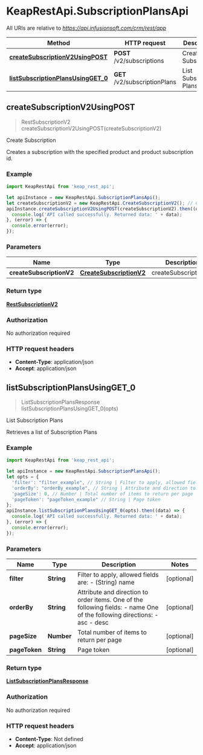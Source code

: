# KeapRestApi.SubscriptionPlansApi

All URIs are relative to *https://api.infusionsoft.com/crm/rest/app*

Method | HTTP request | Description
------------- | ------------- | -------------
[**createSubscriptionV2UsingPOST**](SubscriptionPlansApi.md#createSubscriptionV2UsingPOST) | **POST** /v2/subscriptions | Create Subscription
[**listSubscriptionPlansUsingGET_0**](SubscriptionPlansApi.md#listSubscriptionPlansUsingGET_0) | **GET** /v2/subscriptionPlans | List Subscription Plans



## createSubscriptionV2UsingPOST

> RestSubscriptionV2 createSubscriptionV2UsingPOST(createSubscriptionV2)

Create Subscription

Creates a subscription with the specified product and product subscription id.

### Example

```javascript
import KeapRestApi from 'keap_rest_api';

let apiInstance = new KeapRestApi.SubscriptionPlansApi();
let createSubscriptionV2 = new KeapRestApi.CreateSubscriptionV2(); // CreateSubscriptionV2 | createSubscriptionV2
apiInstance.createSubscriptionV2UsingPOST(createSubscriptionV2).then((data) => {
  console.log('API called successfully. Returned data: ' + data);
}, (error) => {
  console.error(error);
});

```

### Parameters


Name | Type | Description  | Notes
------------- | ------------- | ------------- | -------------
 **createSubscriptionV2** | [**CreateSubscriptionV2**](CreateSubscriptionV2.md)| createSubscriptionV2 | 

### Return type

[**RestSubscriptionV2**](RestSubscriptionV2.md)

### Authorization

No authorization required

### HTTP request headers

- **Content-Type**: application/json
- **Accept**: application/json


## listSubscriptionPlansUsingGET_0

> ListSubscriptionPlansResponse listSubscriptionPlansUsingGET_0(opts)

List Subscription Plans

Retrieves a list of Subscription Plans

### Example

```javascript
import KeapRestApi from 'keap_rest_api';

let apiInstance = new KeapRestApi.SubscriptionPlansApi();
let opts = {
  'filter': "filter_example", // String | Filter to apply, allowed fields are:   - (String) name   
  'orderBy': "orderBy_example", // String | Attribute and direction to order items.   One of the following fields:   - name   One of the following directions:   - asc   - desc
  'pageSize': 0, // Number | Total number of items to return per page
  'pageToken': "pageToken_example" // String | Page token
};
apiInstance.listSubscriptionPlansUsingGET_0(opts).then((data) => {
  console.log('API called successfully. Returned data: ' + data);
}, (error) => {
  console.error(error);
});

```

### Parameters


Name | Type | Description  | Notes
------------- | ------------- | ------------- | -------------
 **filter** | **String**| Filter to apply, allowed fields are:   - (String) name    | [optional] 
 **orderBy** | **String**| Attribute and direction to order items.   One of the following fields:   - name   One of the following directions:   - asc   - desc | [optional] 
 **pageSize** | **Number**| Total number of items to return per page | [optional] 
 **pageToken** | **String**| Page token | [optional] 

### Return type

[**ListSubscriptionPlansResponse**](ListSubscriptionPlansResponse.md)

### Authorization

No authorization required

### HTTP request headers

- **Content-Type**: Not defined
- **Accept**: application/json

